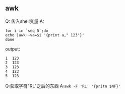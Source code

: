 ## awk
Q: 传入shell变量
A:
```
for i in `seq 5`;do
echo |awk -va=$i '{print a," 123"}'
done

```
output:
```
1  123
2  123
3  123
4  123
5  123
```
Q:获取字符"RL"之后的东西
A:`awk -F 'RL' '{pritn $NF}'` 
